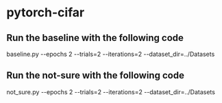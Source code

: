 # pytorch-cifar

## Run the baseline with the following code
baseline.py --epochs 2 --trials=2 --iterations=2 --dataset_dir=../Datasets

## Run the not-sure with the following code
not_sure.py --epochs 2 --trials=2 --iterations=2 --dataset_dir=../Datasets
